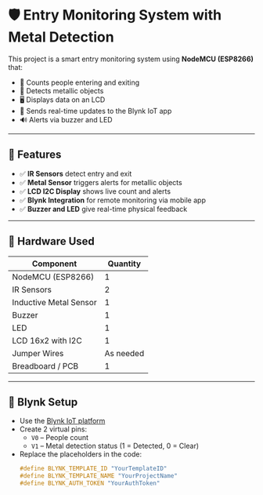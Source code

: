 # 🛡️ Entry Monitoring System with Metal Detection

This project is a smart entry monitoring system using **NodeMCU (ESP8266)** that:

- 👥 Counts people entering and exiting
- 🧲 Detects metallic objects
- 🖥️ Displays data on an LCD
- 📱 Sends real-time updates to the Blynk IoT app
- 🔊 Alerts via buzzer and LED

---

## 📌 Features

- ✅ **IR Sensors** detect entry and exit
- ✅ **Metal Sensor** triggers alerts for metallic objects
- ✅ **LCD I2C Display** shows live count and alerts
- ✅ **Blynk Integration** for remote monitoring via mobile app
- ✅ **Buzzer and LED** give real-time physical feedback

---

## 🧰 Hardware Used

| Component               | Quantity |
|------------------------|----------|
| NodeMCU (ESP8266)      | 1        |
| IR Sensors             | 2        |
| Inductive Metal Sensor | 1        |
| Buzzer                 | 1        |
| LED                    | 1        |
| LCD 16x2 with I2C      | 1        |
| Jumper Wires           | As needed |
| Breadboard / PCB       | 1        |

---

## 📱 Blynk Setup

- Use the [Blynk IoT platform](https://blynk.cloud/)
- Create 2 virtual pins:
  - `V0` – People count
  - `V1` – Metal detection status (1 = Detected, 0 = Clear)
- Replace the placeholders in the code:
  ```cpp
  #define BLYNK_TEMPLATE_ID "YourTemplateID"
  #define BLYNK_TEMPLATE_NAME "YourProjectName"
  #define BLYNK_AUTH_TOKEN "YourAuthToken"
